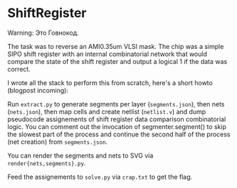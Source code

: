 ShiftRegister
=============

Warning: Это Говнокод.

The task was to reverse an AMI0.35um VLSI mask. The chip was a simple SIPO shift register with an internal combinatorial network that would compare the state of the shift register and output a logical 1 if the data was correct.

I wrote all the stack to perform this from scratch, here's a short howto (blogpost incoming):

Run `extract.py` to generate segments per layer (`segments.json`), then nets (`nets.json`), then map cells and create netlist (`netlist.v`) and dump pseudocode assignements of shift register data comparison combinatorial logic. You can comment out the invocation of segmenter.segment() to skip the slowest part of the process and continue the second half of the process (net creation) from `segments.json`.

You can render the segments and nets to SVG via `render{nets,segments}.py`.

Feed the assignements to `solve.py` via `crap.txt` to get the flag.

